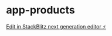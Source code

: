 # app-products

[Edit in StackBlitz next generation editor ⚡️](https://stackblitz.com/~/github.com/Maicol-Hernandez/app-products)
